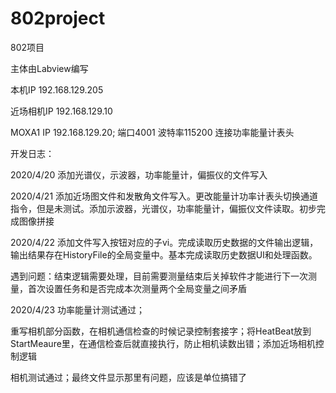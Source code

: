 # 802project
802项目

主体由Labview编写

本机IP 192.168.129.205

近场相机IP 192.168.129.10

MOXA1 IP 192.168.129.20; 端口4001 波特率115200 连接功率能量计表头



开发日志：

2020/4/20 添加光谱仪，示波器，功率能量计，偏振仪的文件写入

2020/4/21 添加近场图文件和发散角文件写入。更改能量计功率计表头切换通道指令，但是未测试。添加示波器，光谱仪，功率能量计，偏振仪文件读取。初步完成图像拼接

2020/4/22 添加文件写入按钮对应的子vi。完成读取历史数据的文件输出逻辑，输出结果存在HistoryFile的全局变量中。基本完成读取历史数据UI和处理函数。

遇到问题：结束逻辑需要处理，目前需要测量结束后关掉软件才能进行下一次测量，首次设置任务和是否完成本次测量两个全局变量之间矛盾

2020/4/23 功率能量计测试通过；

重写相机部分函数，在相机通信检查的时候记录控制套接字；将HeatBeat放到StartMeaure里，在通信检查后就直接执行，防止相机读数出错；添加近场相机控制逻辑

相机测试通过；最终文件显示那里有问题，应该是单位搞错了
